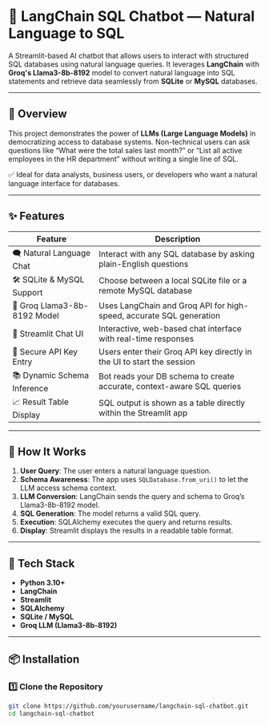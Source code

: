 # 🦜 LangChain SQL Chatbot — Natural Language to SQL

A Streamlit-based AI chatbot that allows users to interact with structured SQL databases using natural language queries. It leverages **LangChain** with **Groq's Llama3-8b-8192** model to convert natural language into SQL statements and retrieve data seamlessly from **SQLite** or **MySQL** databases.

---

## 📌 Overview

This project demonstrates the power of **LLMs (Large Language Models)** in democratizing access to database systems. Non-technical users can ask questions like “What were the total sales last month?” or “List all active employees in the HR department” without writing a single line of SQL.

✅ Ideal for data analysts, business users, or developers who want a natural language interface for databases.

---

## ✨ Features

| Feature                         | Description                                                                 |
|---------------------------------|-----------------------------------------------------------------------------|
| 🗨️ Natural Language Chat        | Interact with any SQL database by asking plain-English questions           |
| 🛠️ SQLite & MySQL Support       | Choose between a local SQLite file or a remote MySQL database              |
| 🧠 Groq Llama3-8b-8192 Model    | Uses LangChain and Groq API for high-speed, accurate SQL generation        |
| 💬 Streamlit Chat UI            | Interactive, web-based chat interface with real-time responses             |
| 🔐 Secure API Key Entry         | Users enter their Groq API key directly in the UI to start the session     |
| 📚 Dynamic Schema Inference     | Bot reads your DB schema to create accurate, context-aware SQL queries     |
| 📈 Result Table Display         | SQL output is shown as a table directly within the Streamlit app           |

---

## 🧠 How It Works

1. **User Query**: The user enters a natural language question.
2. **Schema Awareness**: The app uses `SQLDatabase.from_uri()` to let the LLM access schema context.
3. **LLM Conversion**: LangChain sends the query and schema to Groq’s Llama3-8b-8192 model.
4. **SQL Generation**: The model returns a valid SQL query.
5. **Execution**: SQLAlchemy executes the query and returns results.
6. **Display**: Streamlit displays the results in a readable table format.

---

## 🧰 Tech Stack

- **Python 3.10+**
- **LangChain**
- **Streamlit**
- **SQLAlchemy**
- **SQLite / MySQL**
- **Groq LLM (Llama3-8b-8192)**

---

## 📦 Installation

### 1️⃣ Clone the Repository

```bash
git clone https://github.com/yourusername/langchain-sql-chatbot.git
cd langchain-sql-chatbot
